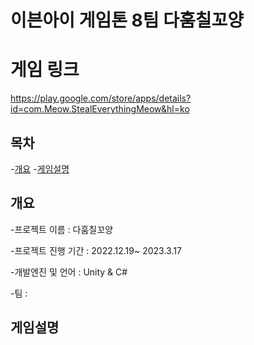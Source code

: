# 이븐아이 게임톤 8팀 다훔칠꼬양


# 게임 링크
https://play.google.com/store/apps/details?id=com.Meow.StealEverythingMeow&hl=ko

## 목차
-[개요](#개요)
-[게임설명](#게임설명)

## 개요
-프로젝트 이름 : 다훔칠꼬양

-프로젝트 진행 기간 : 2022.12.19~ 2023.3.17

-개발엔진 및 언어 : Unity & C#

-팀 : 

## 게임설명


